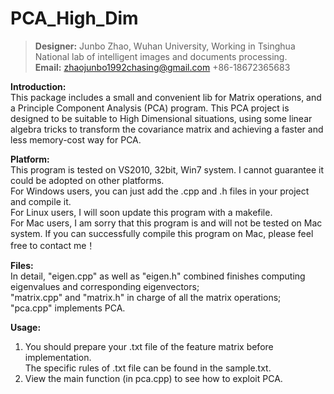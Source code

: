 PCA_High_Dim
============

>**Designer:** Junbo Zhao, Wuhan University, Working in Tsinghua National lab of intelligent images and documents processing.   
**Email:** zhaojunbo1992chasing@gmail.com	      +86-18672365683

**Introduction:**     
This package includes a small and convenient lib for Matrix operations, and a Principle 
Component Analysis (PCA) program. This PCA project is designed to be suitable to High 
Dimensional situations, using some linear algebra tricks to transform the covariance matrix and 
achieving a faster and less memory-cost way for PCA.

**Platform:**     
This program is tested on VS2010, 32bit, Win7 system. I cannot guarantee it could be adopted on 
other platforms.    
For Windows users, you can just add the .cpp and .h files in your project and compile it.    
For Linux users, I will soon update this program with a makefile.   
For Mac users, I am sorry that this program is and will not be tested on Mac system. If you can 
successfully compile this program on Mac, please feel free to contact me！ 

**Files:**     
In detail, "eigen.cpp" as well as "eigen.h" combined finishes computing eigenvalues and corresponding eigenvectors;     
"matrix.cpp" and "matrix.h" in charge of all the matrix operations;      
"pca.cpp" implements PCA.

**Usage:**      
1. You should prepare your .txt file of the feature matrix before implementation.    
The specific rules of .txt file can be found in the sample.txt.     
2. View the main function (in pca.cpp) to see how to exploit PCA.
